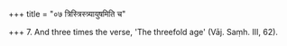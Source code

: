 +++
title = "०७ त्रिस्त्रिस्त्र्यायुषमिति च"

+++
7. And three times the verse, 'The threefold age' (Vāj. Saṃh. III, 62).
